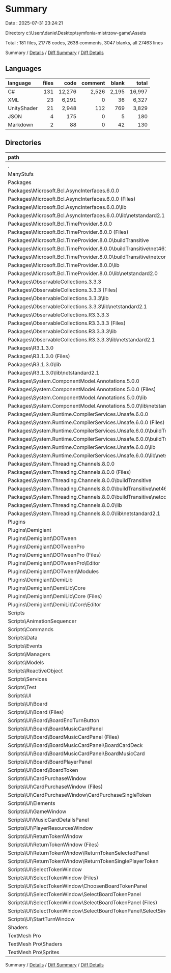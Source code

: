 # Summary

Date : 2025-07-31 23:24:21

Directory c:\\Users\\danie\\Desktop\\symfonia-mistrzow-game\\Assets

Total : 181 files,  21778 codes, 2638 comments, 3047 blanks, all 27463 lines

Summary / [Details](details.md) / [Diff Summary](diff.md) / [Diff Details](diff-details.md)

## Languages
| language | files | code | comment | blank | total |
| :--- | ---: | ---: | ---: | ---: | ---: |
| C# | 131 | 12,276 | 2,526 | 2,195 | 16,997 |
| XML | 23 | 6,291 | 0 | 36 | 6,327 |
| UnityShader | 21 | 2,948 | 112 | 769 | 3,829 |
| JSON | 4 | 175 | 0 | 5 | 180 |
| Markdown | 2 | 88 | 0 | 42 | 130 |

## Directories
| path | files | code | comment | blank | total |
| :--- | ---: | ---: | ---: | ---: | ---: |
| . | 181 | 21,778 | 2,638 | 3,047 | 27,463 |
| ManyStufs | 1 | 40 | 1 | 5 | 46 |
| Packages | 23 | 3,744 | 0 | 75 | 3,819 |
| Packages\\Microsoft.Bcl.AsyncInterfaces.6.0.0 | 2 | 38 | 0 | 2 | 40 |
| Packages\\Microsoft.Bcl.AsyncInterfaces.6.0.0 (Files) | 1 | 30 | 0 | 1 | 31 |
| Packages\\Microsoft.Bcl.AsyncInterfaces.6.0.0\\lib | 1 | 8 | 0 | 1 | 9 |
| Packages\\Microsoft.Bcl.AsyncInterfaces.6.0.0\\lib\\netstandard2.1 | 1 | 8 | 0 | 1 | 9 |
| Packages\\Microsoft.Bcl.TimeProvider.8.0.0 | 5 | 498 | 0 | 21 | 519 |
| Packages\\Microsoft.Bcl.TimeProvider.8.0.0 (Files) | 2 | 71 | 0 | 18 | 89 |
| Packages\\Microsoft.Bcl.TimeProvider.8.0.0\\buildTransitive | 2 | 12 | 0 | 2 | 14 |
| Packages\\Microsoft.Bcl.TimeProvider.8.0.0\\buildTransitive\\net461 | 1 | 6 | 0 | 1 | 7 |
| Packages\\Microsoft.Bcl.TimeProvider.8.0.0\\buildTransitive\\netcoreapp2.0 | 1 | 6 | 0 | 1 | 7 |
| Packages\\Microsoft.Bcl.TimeProvider.8.0.0\\lib | 1 | 415 | 0 | 1 | 416 |
| Packages\\Microsoft.Bcl.TimeProvider.8.0.0\\lib\\netstandard2.0 | 1 | 415 | 0 | 1 | 416 |
| Packages\\ObservableCollections.3.3.3 | 2 | 416 | 0 | 3 | 419 |
| Packages\\ObservableCollections.3.3.3 (Files) | 1 | 27 | 0 | 0 | 27 |
| Packages\\ObservableCollections.3.3.3\\lib | 1 | 389 | 0 | 3 | 392 |
| Packages\\ObservableCollections.3.3.3\\lib\\netstandard2.1 | 1 | 389 | 0 | 3 | 392 |
| Packages\\ObservableCollections.R3.3.3.3 | 2 | 384 | 0 | 3 | 387 |
| Packages\\ObservableCollections.R3.3.3.3 (Files) | 1 | 34 | 0 | 0 | 34 |
| Packages\\ObservableCollections.R3.3.3.3\\lib | 1 | 350 | 0 | 3 | 353 |
| Packages\\ObservableCollections.R3.3.3.3\\lib\\netstandard2.1 | 1 | 350 | 0 | 3 | 353 |
| Packages\\R3.1.3.0 | 2 | 480 | 0 | 3 | 483 |
| Packages\\R3.1.3.0 (Files) | 1 | 36 | 0 | 0 | 36 |
| Packages\\R3.1.3.0\\lib | 1 | 444 | 0 | 3 | 447 |
| Packages\\R3.1.3.0\\lib\\netstandard2.1 | 1 | 444 | 0 | 3 | 447 |
| Packages\\System.ComponentModel.Annotations.5.0.0 | 2 | 1,269 | 0 | 11 | 1,280 |
| Packages\\System.ComponentModel.Annotations.5.0.0 (Files) | 1 | 68 | 0 | 2 | 70 |
| Packages\\System.ComponentModel.Annotations.5.0.0\\lib | 1 | 1,201 | 0 | 9 | 1,210 |
| Packages\\System.ComponentModel.Annotations.5.0.0\\lib\\netstandard2.1 | 1 | 1,201 | 0 | 9 | 1,210 |
| Packages\\System.Runtime.CompilerServices.Unsafe.6.0.0 | 3 | 323 | 0 | 4 | 327 |
| Packages\\System.Runtime.CompilerServices.Unsafe.6.0.0 (Files) | 1 | 28 | 0 | 1 | 29 |
| Packages\\System.Runtime.CompilerServices.Unsafe.6.0.0\\buildTransitive | 1 | 6 | 0 | 1 | 7 |
| Packages\\System.Runtime.CompilerServices.Unsafe.6.0.0\\buildTransitive\\netcoreapp2.0 | 1 | 6 | 0 | 1 | 7 |
| Packages\\System.Runtime.CompilerServices.Unsafe.6.0.0\\lib | 1 | 289 | 0 | 2 | 291 |
| Packages\\System.Runtime.CompilerServices.Unsafe.6.0.0\\lib\\netstandard2.0 | 1 | 289 | 0 | 2 | 291 |
| Packages\\System.Threading.Channels.8.0.0 | 5 | 336 | 0 | 28 | 364 |
| Packages\\System.Threading.Channels.8.0.0 (Files) | 2 | 81 | 0 | 26 | 107 |
| Packages\\System.Threading.Channels.8.0.0\\buildTransitive | 2 | 12 | 0 | 2 | 14 |
| Packages\\System.Threading.Channels.8.0.0\\buildTransitive\\net461 | 1 | 6 | 0 | 1 | 7 |
| Packages\\System.Threading.Channels.8.0.0\\buildTransitive\\netcoreapp2.0 | 1 | 6 | 0 | 1 | 7 |
| Packages\\System.Threading.Channels.8.0.0\\lib | 1 | 243 | 0 | 0 | 243 |
| Packages\\System.Threading.Channels.8.0.0\\lib\\netstandard2.1 | 1 | 243 | 0 | 0 | 243 |
| Plugins | 21 | 6,422 | 1,144 | 513 | 8,079 |
| Plugins\\Demigiant | 21 | 6,422 | 1,144 | 513 | 8,079 |
| Plugins\\Demigiant\\DOTween | 9 | 1,298 | 555 | 223 | 2,076 |
| Plugins\\Demigiant\\DOTweenPro | 10 | 2,489 | 589 | 287 | 3,365 |
| Plugins\\Demigiant\\DOTweenPro (Files) | 7 | 1,576 | 547 | 199 | 2,322 |
| Plugins\\Demigiant\\DOTweenPro\\Editor | 3 | 913 | 42 | 88 | 1,043 |
| Plugins\\Demigiant\\DOTween\\Modules | 9 | 1,298 | 555 | 223 | 2,076 |
| Plugins\\Demigiant\\DemiLib | 2 | 2,635 | 0 | 3 | 2,638 |
| Plugins\\Demigiant\\DemiLib\\Core | 2 | 2,635 | 0 | 3 | 2,638 |
| Plugins\\Demigiant\\DemiLib\\Core (Files) | 1 | 230 | 0 | 2 | 232 |
| Plugins\\Demigiant\\DemiLib\\Core\\Editor | 1 | 2,405 | 0 | 1 | 2,406 |
| Scripts | 115 | 8,509 | 1,382 | 1,688 | 11,579 |
| Scripts\\AnimationSequencer | 2 | 84 | 0 | 10 | 94 |
| Scripts\\Commands | 9 | 1,319 | 839 | 295 | 2,453 |
| Scripts\\Data | 6 | 228 | 9 | 29 | 266 |
| Scripts\\Events | 4 | 571 | 281 | 116 | 968 |
| Scripts\\Managers | 1 | 50 | 12 | 11 | 73 |
| Scripts\\Models | 11 | 1,268 | 29 | 258 | 1,555 |
| Scripts\\ReactiveObject | 3 | 175 | 41 | 29 | 245 |
| Scripts\\Services | 3 | 282 | 10 | 64 | 356 |
| Scripts\\Test | 1 | 34 | 0 | 5 | 39 |
| Scripts\\UI | 75 | 4,498 | 161 | 871 | 5,530 |
| Scripts\\UI\\Board | 26 | 1,389 | 61 | 291 | 1,741 |
| Scripts\\UI\\Board (Files) | 3 | 98 | 1 | 15 | 114 |
| Scripts\\UI\\Board\\BoardEndTurnButton | 3 | 108 | 0 | 25 | 133 |
| Scripts\\UI\\Board\\BoardMusicCardPanel | 13 | 631 | 44 | 138 | 813 |
| Scripts\\UI\\Board\\BoardMusicCardPanel (Files) | 3 | 136 | 7 | 32 | 175 |
| Scripts\\UI\\Board\\BoardMusicCardPanel\\BoardCardDeck | 4 | 45 | 0 | 11 | 56 |
| Scripts\\UI\\Board\\BoardMusicCardPanel\\BoardMusicCard | 6 | 450 | 37 | 95 | 582 |
| Scripts\\UI\\Board\\BoardPlayerPanel | 3 | 175 | 0 | 29 | 204 |
| Scripts\\UI\\Board\\BoardToken | 4 | 377 | 16 | 84 | 477 |
| Scripts\\UI\\CardPurchaseWindow | 7 | 367 | 0 | 63 | 430 |
| Scripts\\UI\\CardPurchaseWindow (Files) | 3 | 168 | 0 | 31 | 199 |
| Scripts\\UI\\CardPurchaseWindow\\CardPurchaseSingleToken | 4 | 199 | 0 | 32 | 231 |
| Scripts\\UI\\Elements | 4 | 175 | 7 | 43 | 225 |
| Scripts\\UI\\GameWindow | 3 | 109 | 4 | 15 | 128 |
| Scripts\\UI\\MusicCardDetailsPanel | 6 | 641 | 81 | 146 | 868 |
| Scripts\\UI\\PlayerResourcesWindow | 3 | 116 | 0 | 25 | 141 |
| Scripts\\UI\\ReturnTokenWindow | 10 | 670 | 0 | 106 | 776 |
| Scripts\\UI\\ReturnTokenWindow (Files) | 4 | 211 | 0 | 29 | 240 |
| Scripts\\UI\\ReturnTokenWindow\\ReturnTokenSelectedPanel | 3 | 281 | 0 | 46 | 327 |
| Scripts\\UI\\ReturnTokenWindow\\ReturnTokenSinglePlayerToken | 3 | 178 | 0 | 31 | 209 |
| Scripts\\UI\\SelectTokenWindow | 13 | 873 | 8 | 153 | 1,034 |
| Scripts\\UI\\SelectTokenWindow (Files) | 3 | 209 | 1 | 38 | 248 |
| Scripts\\UI\\SelectTokenWindow\\ChoosenBoardTokenPanel | 4 | 304 | 0 | 51 | 355 |
| Scripts\\UI\\SelectTokenWindow\\SelectBoardTokenPanel | 6 | 360 | 7 | 64 | 431 |
| Scripts\\UI\\SelectTokenWindow\\SelectBoardTokenPanel (Files) | 3 | 117 | 0 | 24 | 141 |
| Scripts\\UI\\SelectTokenWindow\\SelectBoardTokenPanel\\SelectSingleToken | 3 | 243 | 7 | 40 | 290 |
| Scripts\\UI\\StartTurnWindow | 3 | 158 | 0 | 29 | 187 |
| Shaders | 1 | 48 | 0 | 8 | 56 |
| TextMesh Pro | 20 | 3,015 | 111 | 758 | 3,884 |
| TextMesh Pro\\Shaders | 19 | 2,860 | 111 | 756 | 3,727 |
| TextMesh Pro\\Sprites | 1 | 155 | 0 | 2 | 157 |

Summary / [Details](details.md) / [Diff Summary](diff.md) / [Diff Details](diff-details.md)
